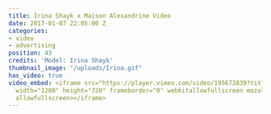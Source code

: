 ```yaml
---
title: Irina Shayk x Maison Alexandrine Video
date: 2017-01-07 22:05:00 Z
categories:
- video
- advertising
position: 43
credits: 'Model: Irina Shayk'
thumbnail_image: "/uploads/Irina.gif"
has_video: true
video_embed: <iframe src="https://player.vimeo.com/video/195672839?title=0&byline=0&portrait=0"
  width="1280" height="720" frameborder="0" webkitallowfullscreen mozallowfullscreen
  allowfullscreen></iframe>
---
```



